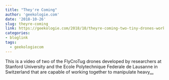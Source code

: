 ```yaml
---
title: "They're Coming"
author: 'geekologie.com'
date: '2018-10-26'
slug: theyre-coming
link: https://geekologie.com/2018/10/theyre-coming-two-tiny-drones-work-toget.php
categories:
- bloglink
tags:
  - geekologiecom
---
```


This is a video of two of the FlyCroTug drones developed by researchers at Stanford University and the Ecole Polytechnique Federale de Lausanne in Switzerland that are capable of working together to manipulate heavy[... <i class="fas fa-external-link-alt"></i>](https://geekologie.com/2018/10/theyre-coming-two-tiny-drones-work-toget.php)

